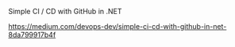 Simple CI / CD with GitHub in .NET

https://medium.com/devops-dev/simple-ci-cd-with-github-in-net-8da799917b4f
